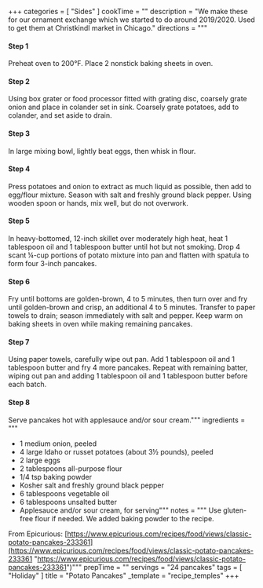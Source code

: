 +++
categories = [ "Sides" ]
cookTime = ""
description = "We make these for our ornament exchange which we started to do around 2019/2020. Used to get them at Christkindl market in Chicago."
directions = """
#### **Step 1**

Preheat oven to 200°F. Place 2 nonstick baking sheets in oven.

#### **Step 2**

Using box grater or food processor fitted with grating disc, coarsely grate onion and place in colander set in sink. Coarsely grate potatoes, add to colander, and set aside to drain.

#### **Step 3**

In large mixing bowl, lightly beat eggs, then whisk in flour.

#### **Step 4**

Press potatoes and onion to extract as much liquid as possible, then add to egg/flour mixture. Season with salt and freshly ground black pepper. Using wooden spoon or hands, mix well, but do not overwork.

#### **Step 5**

In heavy-bottomed, 12-inch skillet over moderately high heat, heat 1 tablespoon oil and 1 tablespoon butter until hot but not smoking. Drop 4 scant ¼-cup portions of potato mixture into pan and flatten with spatula to form four 3-inch pancakes.

#### **Step 6**

Fry until bottoms are golden-brown, 4 to 5 minutes, then turn over and fry until golden-brown and crisp, an additional 4 to 5 minutes. Transfer to paper towels to drain; season immediately with salt and pepper. Keep warm on baking sheets in oven while making remaining pancakes.

#### **Step 7**

Using paper towels, carefully wipe out pan. Add 1 tablespoon oil and 1 tablespoon butter and fry 4 more pancakes. Repeat with remaining batter, wiping out pan and adding 1 tablespoon oil and 1 tablespoon butter before each batch.

#### **Step 8**

Serve pancakes hot with applesauce and/or sour cream."""
ingredients = """
* 1 medium onion, peeled
* 4 large Idaho or russet potatoes (about 3½ pounds), peeled
* 2 large eggs
* 2 tablespoons all-purpose flour
* 1/4 tsp baking powder
* Kosher salt and freshly ground black pepper
* 6 tablespoons vegetable oil
* 6 tablespoons unsalted butter
* Applesauce and/or sour cream, for serving"""
notes = """
Use gluten-free flour if needed. We added baking powder to the recipe.

From Epicurious: [https://www.epicurious.com/recipes/food/views/classic-potato-pancakes-233361](https://www.epicurious.com/recipes/food/views/classic-potato-pancakes-233361 "https://www.epicurious.com/recipes/food/views/classic-potato-pancakes-233361")"""
prepTime = ""
servings = "24 pancakes"
tags = [ "Holiday" ]
title = "Potato Pancakes"
_template = "recipe_temples"
+++

